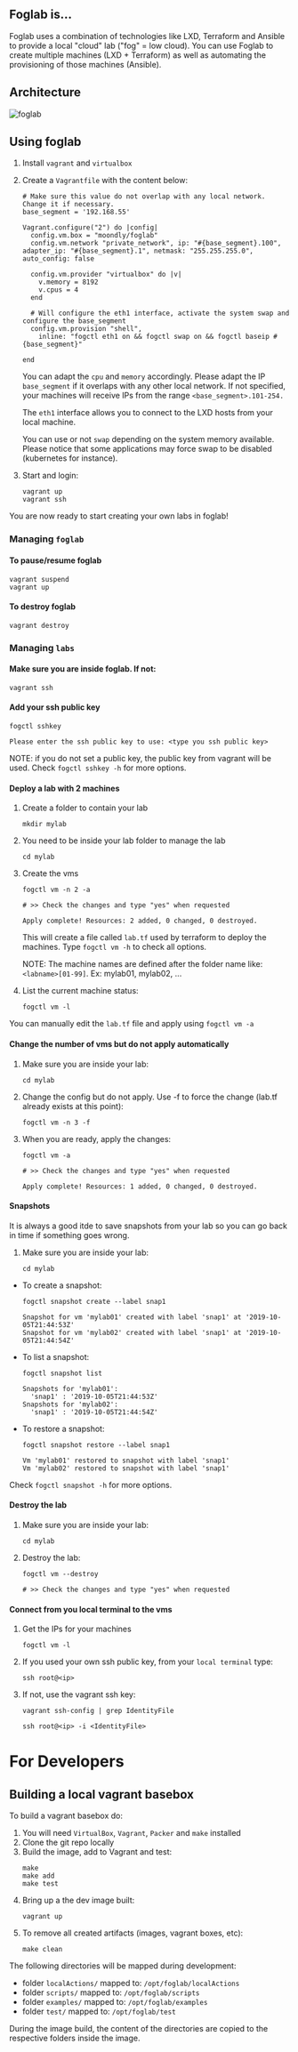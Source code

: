 ## Foglab is...
Foglab uses a combination of technologies like LXD, Terraform and Ansible to provide a local "cloud" lab ("fog" = low cloud). You can use Foglab to create multiple machines (LXD + Terraform) as well as automating the provisioning of those machines (Ansible).

## Architecture
![foglab](./support/foglabDiagram.png "Foglab architecture")

## Using foglab
1. Install `vagrant` and `virtualbox`
1. Create a `Vagrantfile` with the content below:

    ```
    # Make sure this value do not overlap with any local network. Change it if necessary.
    base_segment = '192.168.55'

    Vagrant.configure("2") do |config|
      config.vm.box = "moondly/foglab"
      config.vm.network "private_network", ip: "#{base_segment}.100", adapter_ip: "#{base_segment}.1", netmask: "255.255.255.0", auto_config: false

      config.vm.provider "virtualbox" do |v|
        v.memory = 8192
        v.cpus = 4
      end

      # Will configure the eth1 interface, activate the system swap and configure the base_segment
      config.vm.provision "shell",
        inline: "fogctl eth1 on && fogctl swap on && fogctl baseip #{base_segment}"

    end
    ```

    You can adapt the `cpu` and `memory` accordingly. Please adapt the IP `base_segment` if it overlaps with any other local network. If not specified, your machines will receive IPs from the range `<base_segment>.101-254.`
    
    The `eth1` interface allows you to connect to the LXD hosts from your local machine. 
    
    You can use or not `swap` depending on the system memory available. Please notice that some applications may force swap to be disabled (kubernetes for instance).

1. Start and login:
    ```
    vagrant up
    vagrant ssh
    ``` 
You are now ready to start creating your own labs in foglab!

### Managing `foglab`
#### To pause/resume foglab
```
vagrant suspend
vagrant up
```

#### To destroy foglab
```
vagrant destroy
```

### Managing `labs`
#### Make sure you are inside foglab. If not:
```
vagrant ssh
```
#### Add your ssh public key
```
fogctl sshkey

Please enter the ssh public key to use: <type you ssh public key>
```
NOTE: if you do not set a public key, the public key from vagrant will be used. Check `fogctl sshkey -h` for more options.
#### Deploy a lab with 2 machines
1. Create a folder to contain your lab
    ```
    mkdir mylab
    ```
1. You need to be inside your lab folder to manage the lab
    ```
    cd mylab
    ```
1. Create the vms
    ```
    fogctl vm -n 2 -a
    
    # >> Check the changes and type "yes" when requested
    
    Apply complete! Resources: 2 added, 0 changed, 0 destroyed.
    ```
    This will create a file called `lab.tf` used by terraform to deploy the machines. Type `fogctl vm -h` to check all options. 
    
    NOTE: The machine names are defined after the folder name like: `<labname>[01-99]`. Ex: mylab01, mylab02, ...
1. List the current machine status:
    ```
    fogctl vm -l
    ```
You can manually edit the `lab.tf` file and apply using `fogctl vm -a`
#### Change the number of vms but do not apply automatically
1. Make sure you are inside your lab:
    ```
    cd mylab
    ```
1. Change the config but do not apply. Use -f to force the change (lab.tf already exists at this point):
    ```
    fogctl vm -n 3 -f
    ```
1. When you are ready, apply the changes:
    ```
    fogctl vm -a

    # >> Check the changes and type "yes" when requested

    Apply complete! Resources: 1 added, 0 changed, 0 destroyed.
    ```

#### Snapshots
It is always a good itde to save snapshots from your lab so you can go back in time if something goes wrong.
1. Make sure you are inside your lab:
    ```
    cd mylab
    ```
* To create a snapshot:
    ```
    fogctl snapshot create --label snap1

    Snapshot for vm 'mylab01' created with label 'snap1' at '2019-10-05T21:44:53Z'
    Snapshot for vm 'mylab02' created with label 'snap1' at '2019-10-05T21:44:54Z'
    ```
* To list a snapshot:
    ```
    fogctl snapshot list

    Snapshots for 'mylab01':
      'snap1' : '2019-10-05T21:44:53Z'
    Snapshots for 'mylab02':
      'snap1' : '2019-10-05T21:44:54Z'
    ```
* To restore a snapshot:
    ```
    fogctl snapshot restore --label snap1

    Vm 'mylab01' restored to snapshot with label 'snap1'
    Vm 'mylab02' restored to snapshot with label 'snap1'
    ```
Check `fogctl snapshot -h` for more options.
#### Destroy the lab
1. Make sure you are inside your lab:
    ```
    cd mylab
    ```
1. Destroy the lab:
    ```
    fogctl vm --destroy

    # >> Check the changes and type "yes" when requested
    ```

#### Connect from you local terminal to the vms

1. Get the IPs for your machines
    ```
    fogctl vm -l
    ```
1. If you used your own ssh public key, from your `local terminal` type:
    ```
    ssh root@<ip> 
    ```
1. If not, use the vagrant ssh key:
    ```
    vagrant ssh-config | grep IdentityFile 
    
    ssh root@<ip> -i <IdentityFile>
    ```


# For Developers
## Building a local vagrant basebox
To build a vagrant basebox do:
1. You will need `VirtualBox`, `Vagrant`, `Packer` and `make` installed
1. Clone the git repo locally
1. Build the image, add to Vagrant and test:
    ```
    make
    make add
    make test
    ```
1. Bring up a the dev image built:
    ```
    vagrant up
    ```
1. To remove all created artifacts (images, vagrant boxes, etc):
    ```
    make clean
    ```
The following directories will be mapped during development:
* folder `localActions/` mapped to: `/opt/foglab/localActions`
* folder `scripts/` mapped to: `/opt/foglab/scripts`
* folder `examples/` mapped to: `/opt/foglab/examples`
* folder `test/` mapped to: `/opt/foglab/test`

During the image build, the content of the directories are copied to the respective folders inside the image.

